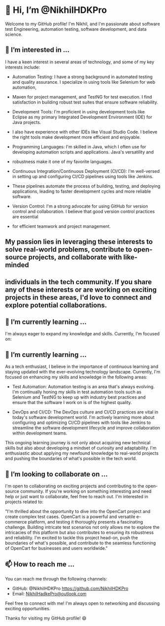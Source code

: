 # 👋 Hi, I’m @NikhilHDKPro

Welcome to my GitHub profile! I'm Nikhil, and I'm passionate about software test Engineering, automation testing, software development, and data science.

## 👀 I’m interested in ...

I have a keen interest in several areas of technology, and some of my key interests include:

- Automation Testing: I have a strong background in automated testing and quality assurance. I specialize in using tools like Selenium for web automation,
- Maven for project management, and TestNG for test execution. I find satisfaction in building robust test suites that ensure software reliability.

- Development Tools: I'm proficient in using development tools like Eclipse as my primary Integrated Development Environment (IDE) for Java projects.
- I also have experience with other IDEs like Visual Studio Code. I believe the right tools make development more efficient and enjoyable.

- Programming Languages: I'm skilled in Java, which I often use for developing automation scripts and applications. Java's versatility and
- robustness make it one of my favorite languages.

- Continuous Integration/Continuous Deployment (CI/CD): I'm well-versed in setting up and configuring CI/CD pipelines using tools like Jenkins.
- These pipelines automate the process of building, testing, and deploying applications, leading to faster development cycles and more reliable software.

- Version Control: I'm a strong advocate for using GitHub for version control and collaboration. I believe that good version control practices are essential
- for efficient teamwork and project management.

## My passion lies in leveraging these interests to solve real-world problems, contribute to open-source projects, and collaborate with like-minded 
## individuals in the tech community. If you share any of these interests or are working on exciting projects in these areas, I'd love to connect and explore potential collaborations.

## 🌱 I’m currently learning ...

I'm always eager to expand my knowledge and skills. Currently, I'm focused on:

## 🌱 I’m currently learning ...

As a tech enthusiast, I believe in the importance of continuous learning and staying updated with the ever-evolving technology landscape. Currently, 
I'm focused on enhancing my skills and knowledge in the following areas:

- Test Automation: Automation testing is an area that's always evolving. I'm continually honing my skills in test automation tools such as Selenium and TestNG
  to keep up with industry best practices and ensure that the software I work on is of the highest quality.

- DevOps and CI/CD: The DevOps culture and CI/CD practices are vital in today's software development world. I'm actively learning more about configuring
  and optimizing CI/CD pipelines with tools like Jenkins to streamline the software development lifecycle and improve collaboration within development teams.

This ongoing learning journey is not only about acquiring new technical skills but also about developing a mindset of curiosity and adaptability. 
I'm enthusiastic about applying my newfound knowledge to real-world projects and pushing the boundaries of what's possible in the tech world.

## 💞️ I’m looking to collaborate on ...

I'm open to collaborating on exciting projects and contributing to the open-source community. If you're working on something interesting and 
need help or just want to collaborate, feel free to reach out. I'm interested in projects related to:

"I'm thrilled about the opportunity to dive into the OpenCart project and create complex test cases. OpenCart is a powerful and 
versatile e-commerce platform, and testing it thoroughly presents a fascinating challenge. Building intricate test scenarios not only allows me 
to explore the intricacies of this platform but also contributes to ensuring its robustness and reliability. I'm excited to tackle this 
project head-on, push the boundaries of what's possible, and contribute to the seamless functioning of OpenCart for businesses and users worldwide."

## 📫 How to reach me ...

You can reach me through the following channels:

- GitHub: @NikhilHDKPro https://github.com/NikhilHDKPro
- Email: NikhilHadkePro@outlook.com

Feel free to connect with me! I'm always open to networking and discussing exciting opportunities.

Thanks for visiting my GitHub profile! 😄

